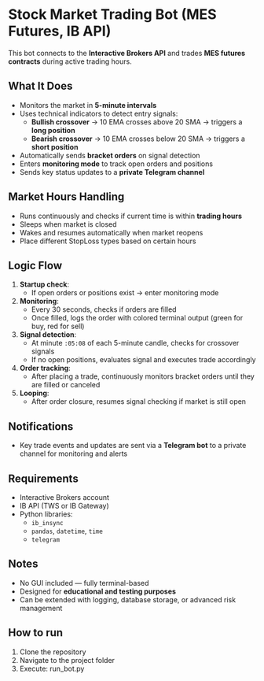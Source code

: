 # Stock Market Trading Bot (MES Futures, IB API)

This bot connects to the **Interactive Brokers API** and trades 
**MES futures contracts** during active trading hours.

## What It Does

- Monitors the market in **5-minute intervals**
- Uses technical indicators to detect entry signals:
  - **Bullish crossover** → 10 EMA crosses above 20 SMA → triggers a **long position**
  - **Bearish crossover** → 10 EMA crosses below 20 SMA → triggers a **short position**
- Automatically sends **bracket orders** on signal detection
- Enters **monitoring mode** to track open orders and positions
- Sends key status updates to a **private Telegram channel**

## Market Hours Handling

- Runs continuously and checks if current time is within **trading hours**
- Sleeps when market is closed
- Wakes and resumes automatically when market reopens
- Place different StopLoss types based on certain hours

## Logic Flow

1. **Startup check**:
   - If open orders or positions exist → enter monitoring mode
2. **Monitoring**:
   - Every 30 seconds, checks if orders are filled
   - Once filled, logs the order with colored terminal output (green for buy, red for sell)
3. **Signal detection**:
   - At minute `:05:08` of each 5-minute candle, checks for crossover signals
   - If no open positions, evaluates signal and executes trade accordingly
4. **Order tracking**:
   - After placing a trade, continuously monitors bracket orders until they are 
   filled or canceled
5. **Looping**:
   - After order closure, resumes signal checking if market is still open

## Notifications

- Key trade events and updates are sent via a **Telegram bot** to a private 
channel for monitoring and alerts

## Requirements

- Interactive Brokers account
- IB API (TWS or IB Gateway)
- Python libraries:
  - `ib_insync`
  - `pandas`, `datetime`, `time`
  - `telegram`

## Notes

- No GUI included — fully terminal-based
- Designed for **educational and testing purposes**
- Can be extended with logging, database storage, or advanced risk management

## How to run

1. Clone the repository
2. Navigate to the project folder
3. Execute: run_bot.py
